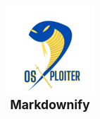 
<h1 align="center">
  <br>
  <a href="https://github.com/OssamaN7/OsXploiter"><img src="https://raw.githubusercontent.com/OssamaN7/OsXploiter/main/logo/Os.png" alt="Markdownify" width="200"></a>
  <br>
  Markdownify
  <br>
</h1>
